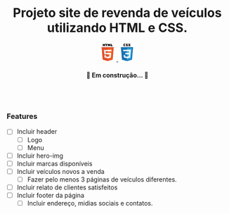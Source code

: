 

<h1 align="center">Projeto site de revenda de veículos utilizando HTML e CSS.
</h1>
<p align="center"> <a href="https://www.w3.org/html/" target="_blank" rel="noreferrer"> <img src="https://raw.githubusercontent.com/devicons/devicon/master/icons/html5/html5-original-wordmark.svg" alt="html5" width="40" height="40"/> </a> <a href="https://www.w3schools.com/css/" target="_blank" rel="noreferrer"> <img src="https://raw.githubusercontent.com/devicons/devicon/master/icons/css3/css3-original-wordmark.svg" alt="css3" width="40" height="40"/> </a>

</br>

<h4 align="center"> 
	🚧  Em construção...  🚧
</h4>

</br>
</br>


### Features
- [ ] Incluir header
   - [ ] Logo
   - [ ] Menu
- [ ] Incluir hero-img
- [ ] Incluir marcas disponíveis
- [ ] Incluir veículos novos a venda
   - [ ] Fazer pelo menos 3 páginas de veículos diferentes.
- [ ] Incluir relato de clientes satisfeitos
- [ ] Incluir footer da página
   - [ ] Incluir endereço, midias sociais e contatos.
